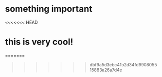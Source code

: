 # something important
<<<<<<< HEAD
# this is very cool!
=======
>>>>>>> dbf9a5d3ebc41b2d34fd990805515883a26a7d4e
